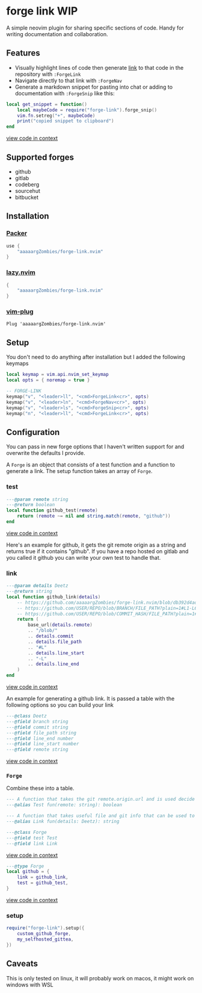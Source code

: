 # forge link WIP

A simple neovim plugin for sharing specific sections of code. Handy for writing documentation and collaboration.

## Features

- Visually highlight lines of code then generate [link](https://github.com/aaaaargZombies/forge-link.nvim/blob/c93d9643ce0f61542674ed4abfd51d556ae8194b/plugin/init.lua#L22-L22) to that code in the repository with `:ForgeLink`
- Navigate directly to that link with `:ForgeNav`
- Generate a markdown snippet for pasting into chat or adding to documentation with `:ForgeSnip` like this:

```lua
local get_snippet = function()
	local maybeCode = require("forge-link").forge_snip()
	vim.fn.setreg("+", maybeCode)
	print("copied snippet to clipboard")
end
```

[view code in context](https://github.com/aaaaargZombies/forge-link.nvim/blob/6f29dbeb0401287f3b7e2be355de5581ea7324c8/plugin/init.lua#L15-L19)


## Supported forges

- github
- gitlab
- codeberg
- sourcehut
- bitbucket


## Installation

### [Packer](https://github.com/wbthomason/packer.nvim)

```lua
use {
    "aaaaargZombies/forge-link.nvim"
}
```

### [lazy.nvim](https://github.com/folke/lazy.nvim)

```lua
{
    "aaaaargZombies/forge-link.nvim"
}
```

### [vim-plug](https://github.com/junegunn/vim-plug)

```vim
Plug 'aaaaargZombies/forge-link.nvim'
```

## Setup

You don't need to do anything after installation but I added the following keymaps

```lua
local keymap = vim.api.nvim_set_keymap
local opts = { noremap = true }

-- FORGE-LINK
keymap("v", "<leader>ll", "<cmd>ForgeLink<cr>", opts)
keymap("v", "<leader>ln", "<cmd>ForgeNav<cr>", opts)
keymap("v", "<leader>ls", "<cmd>ForgeSnip<cr>", opts)
keymap("n", "<leader>ll", "<cmd>ForgeLink<cr>", opts)
```

## Configuration

You can pass in new forge options that I haven't written support for and overwrite the defaults I provide.

A `Forge` is an object that consists of a test function and a function to generate a link. The setup function takes an array of `Forge`.

### test

```lua
---@param remote string
---@return boolean
local function github_test(remote)
	return (remote ~= nil and string.match(remote, "github"))
end
```

[view code in context](https://github.com/aaaaargZombies/forge-link.nvim/blob/6f29dbeb0401287f3b7e2be355de5581ea7324c8/lua/forge-link/forges.lua#L137-L133)

Here's an example for github, it gets the git remote origin as a string and returns true if it contains "github". If you have a repo hosted on gitlab and you called it github you can write your own test to handle that.

### link

```lua
---@param details Deetz
---@return string
local function github_link(details)
	-- https://github.com/aaaaargZombies/forge-link.nvim/blob/db392d4ad20bec89ca2f165fce468c7a33e98877/lua/forge-link/forges.lua#L97-L98
	-- https://github.com/USER/REPO/blob/BRANCH/FILE_PATH?plain=1#L1-L6
	-- https://github.com/USER/REPO/blob/COMMIT_HASH/FILE_PATH?plain=1#L1-L6
	return (
		base_url(details.remote)
		.. "/blob/"
		.. details.commit
		.. details.file_path
		.. "#L"
		.. details.line_start
		.. "-L"
		.. details.line_end
	)
end
```

[view code in context](https://github.com/aaaaargZombies/forge-link.nvim/blob/6f29dbeb0401287f3b7e2be355de5581ea7324c8/lua/forge-link/forges.lua#L115-L131)

An example for generating a github link. It is passed a table with the following options so you can build your link

```lua
---@class Deetz
---@field branch string
---@field commit string
---@field file_path string
---@field line_end number
---@field line_start number
---@field remote string
```

[view code in context](https://github.com/aaaaargZombies/forge-link.nvim/blob/6f29dbeb0401287f3b7e2be355de5581ea7324c8/lua/forge-link/init.lua#L3-L9)

### `Forge`

Combine these into a table.

```lua
--- A function that takes the git remote.origin.url and is used decide if the accompanying link function should be run.
---@alias Test fun(remote: string): boolean

--- A function that takes useful file and git info that can be used to produce a link to the git forges website at a specific point in the code.
---@alias Link fun(details: Deetz): string

---@class Forge
---@field test Test
---@field link Link
```

[view code in context](https://github.com/aaaaargZombies/forge-link.nvim/blob/6f29dbeb0401287f3b7e2be355de5581ea7324c8/lua/forge-link/init.lua#L19-L11)

```lua
---@type Forge
local github = {
	link = github_link,
	test = github_test,
}
```

[view code in context](https://github.com/aaaaargZombies/forge-link.nvim/blob/6f29dbeb0401287f3b7e2be355de5581ea7324c8/lua/forge-link/forges.lua#L163-L167)

### setup

```lua
require("forge-link").setup({
	custom_github_forge,
	my_selfhosted_gittea,
})
```

## Caveats

This is only tested on linux, it will probably work on macos, it might work on windows with WSL
